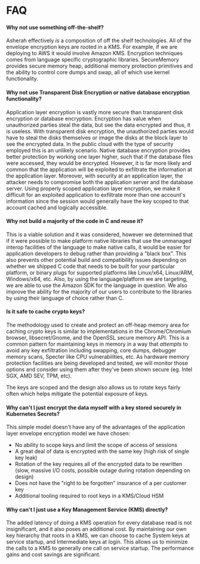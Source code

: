 # FAQ

#### Why not use something off-the-shelf?

Asherah effectively *is* a composition of off the shelf technologies. All of the envelope encryption keys are rooted in
a KMS. For example, if we are deploying to AWS it would involve Amazon KMS. Encryption techniques comes from language
specific cryptographic libraries. SecureMemory provides secure memory heap, additional memory protection primitives and
the ability to control core dumps and swap, all of which use kernel functionality.

#### Why not use Transparent Disk Encryption or native database encryption functionality?

Application layer encryption is vastly more secure than transparent disk encryption or database encryption. Encryption
has value when unauthorized parties steal the data, but see the data encrypted and thus, it is useless. With transparent
disk encryption, the unauthorized parties would have to steal the disks themselves or image the disks at the block layer
to see the encrypted data. In the public cloud with the type of security employed this is an unlikely scenario. Native
database encryption provides better protection by working one layer higher, such that if the database files were
accessed, they would be encrypted. However, it is far more likely and common that the application will be exploited to
exfiltrate the information at the application layer. Moreover, with security at an application layer, the attacker needs
to compromise both the application server and the database server. Using properly scoped application layer encryption,
we make it difficult for an exploited application to exfiltrate more than one account's information since the session
would generally have the key scoped to that account cached and logically accessible.

#### Why not build a majority of the code in C and reuse it?

This is a viable solution and it was considered, however we determined that if it were possible to make platform native
libraries that use the unmanaged interop facilities of the language to make native calls, it would be easier for
application developers to debug rather than providing a "black box". This also prevents other potential build and
compatibility issues depending on whether we shipped C code that needs to be built for your particular platform, or
binary plugs for supported platforms like Linux/x64, Linux/ARM, Windows/x64, etc. Also, by using the language/platform
we are targeting, we are able to use the Amazon SDK for the language in question. We also improve the ability for the
majority of our users to contribute to the libraries by using their language of choice rather than C.

#### Is it safe to cache crypto keys?

The methodology used to create and protect an off-heap memory area for caching crypto keys is similar to implementations
in the Chrome/Chromium browser, libsecret/Gnome, and the OpenSSL secure memory API. This is a common pattern for
maintaining keys in memory in a way that *attempts* to avoid any key exfiltration including swapping, core dumps,
debugger memory scans, Specter like CPU vulnerabilities, etc. As hardware memory protection facilities are being
developed and tested, we will monitor those options and consider using them after they've been shown secure (eg. Intel
SGX, AMD SEV, TPM, etc).

The keys are scoped and the design also allows us to rotate keys fairly often which helps mitigate the potential
exposure of keys.

#### Why can't I just encrypt the data myself with a key stored securely in Kubernetes Secrets?

This simple model doesn't have any of the advantages of the application layer envelope encryption model we have chosen:
- No ability to scope keys and limit the scope of access of sessions
- A great deal of data is encrypted with the same key (high risk of single key leak)
- Rotation of the key requires all of the encrypted data to be rewritten (slow, massive I/O costs, possible outage
during rotation depending on design)
- Does not have the "right to be forgotten" insurance of a per customer key
- Additional tooling required to root keys in a KMS/Cloud HSM

#### Why can't I just use a Key Management Service (KMS) directly?

The added latency of doing a KMS operation for every database read is not insignificant, and it also poses an additional
cost. By maintaining our own key hierarchy that roots in a KMS, we can choose to cache System keys at service startup,
and Intermediate keys at login. This allows us to minimize the calls to a KMS to generally one call on service startup.
The performance gains and cost savings are significant.

